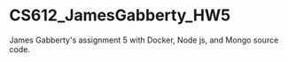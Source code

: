 # CS612_JamesGabberty_HW5
James Gabberty's assignment 5 with Docker, Node js, and Mongo source code.               
